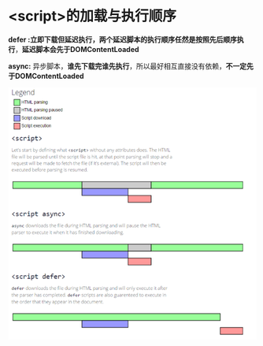 # &lt;script&gt;的加载与执行顺序

**defer :**立即下载但延迟执行，两个延迟脚本的执行顺序任然是**按照先后顺序执行**，**延迟脚本会先于DOMContentLoaded**

**async:** 异步脚本，**谁先下载完谁先执行**，所以最好相互直接没有依赖，**不一定先于DOMContentLoaded**

![](../.gitbook/assets/2151798436-59da4801c6772_articlex.png)



